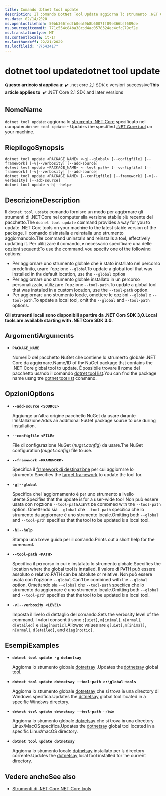 ```yaml
---
title: Comando dotnet tool update
description: Il comando DotNet Tool Update aggiorna lo strumento .NET Core specificato nel computer.
ms.date: 02/14/2020
ms.openlocfilehash: 50bb366fedfb0ea69b8b6007ff89e366b4f689de
ms.sourcegitcommit: 771c554c84ba38cbd4ac0578324ec4cfc979cf2e
ms.translationtype: MT
ms.contentlocale: it-IT
ms.lasthandoff: 02/21/2020
ms.locfileid: "77543417"
---
```

# <a name="dotnet-tool-update"></a><span data-ttu-id="840a9-103">dotnet tool update</span><span class="sxs-lookup"><span data-stu-id="840a9-103">dotnet tool update</span></span>

<span data-ttu-id="840a9-104">**Questo articolo si applica a:** ✔️ .net core 2,1 SDK e versioni successive</span><span class="sxs-lookup"><span data-stu-id="840a9-104">**This article applies to:** ✔️ .NET Core 2.1 SDK and later versions</span></span>

## <a name="name"></a><span data-ttu-id="840a9-105">Nome</span><span class="sxs-lookup"><span data-stu-id="840a9-105">Name</span></span>

<span data-ttu-id="840a9-106">`dotnet tool update`: aggiorna lo [strumento .NET Core](global-tools.md) specificato nel computer.</span><span class="sxs-lookup"><span data-stu-id="840a9-106">`dotnet tool update` - Updates the specified [.NET Core tool](global-tools.md) on your machine.</span></span>

## <a name="synopsis"></a><span data-ttu-id="840a9-107">Riepilogo</span><span class="sxs-lookup"><span data-stu-id="840a9-107">Synopsis</span></span>

```dotnetcli
dotnet tool update <PACKAGE_NAME> <-g|--global> [--configfile] [--framework] [-v|--verbosity] [--add-source]
dotnet tool update <PACKAGE_NAME> <--tool-path> [--configfile] [--framework] [-v|--verbosity] [--add-source]
dotnet tool update <PACKAGE_NAME> [--configfile] [--framework] [-v|--verbosity] [--add-source]
dotnet tool update <-h|--help>
```

## <a name="description"></a><span data-ttu-id="840a9-108">Descrizione</span><span class="sxs-lookup"><span data-stu-id="840a9-108">Description</span></span>

<span data-ttu-id="840a9-109">Il `dotnet tool update` comando fornisce un modo per aggiornare gli strumenti di .NET Core nel computer alla versione stabile più recente del pacchetto.</span><span class="sxs-lookup"><span data-stu-id="840a9-109">The `dotnet tool update` command provides a way for you to update .NET Core tools on your machine to the latest stable version of the package.</span></span> <span data-ttu-id="840a9-110">Il comando disinstalla e reinstalla uno strumento aggiornandolo.</span><span class="sxs-lookup"><span data-stu-id="840a9-110">The command uninstalls and reinstalls a tool, effectively updating it.</span></span> <span data-ttu-id="840a9-111">Per utilizzare il comando, è necessario specificare una delle opzioni seguenti:</span><span class="sxs-lookup"><span data-stu-id="840a9-111">To use the command, you specify one of the following options:</span></span>

* <span data-ttu-id="840a9-112">Per aggiornare uno strumento globale che è stato installato nel percorso predefinito, usare l'opzione `--global`</span><span class="sxs-lookup"><span data-stu-id="840a9-112">To update a global tool that was installed in the default location, use the `--global` option</span></span>
* <span data-ttu-id="840a9-113">Per aggiornare uno strumento globale installato in un percorso personalizzato, utilizzare l'opzione `--tool-path`.</span><span class="sxs-lookup"><span data-stu-id="840a9-113">To update a global tool that was installed in a custom location, use the `--tool-path` option.</span></span>
* <span data-ttu-id="840a9-114">Per aggiornare uno strumento locale, omettere le opzioni `--global` e `--tool-path`.</span><span class="sxs-lookup"><span data-stu-id="840a9-114">To update a local tool, omit the `--global` and `--tool-path` options.</span></span>

<span data-ttu-id="840a9-115">**Gli strumenti locali sono disponibili a partire da .NET Core SDK 3,0.**</span><span class="sxs-lookup"><span data-stu-id="840a9-115">**Local tools are available starting with .NET Core SDK 3.0.**</span></span>

## <a name="arguments"></a><span data-ttu-id="840a9-116">Argomenti</span><span class="sxs-lookup"><span data-stu-id="840a9-116">Arguments</span></span>

- **`PACKAGE_NAME`**

  <span data-ttu-id="840a9-117">Nome/ID del pacchetto NuGet che contiene lo strumento globale .NET Core da aggiornare.</span><span class="sxs-lookup"><span data-stu-id="840a9-117">Name/ID of the NuGet package that contains the .NET Core global tool to update.</span></span> <span data-ttu-id="840a9-118">È possibile trovare il nome del pacchetto usando il comando [dotnet tool list](dotnet-tool-list.md).</span><span class="sxs-lookup"><span data-stu-id="840a9-118">You can find the package name using the [dotnet tool list](dotnet-tool-list.md) command.</span></span>

## <a name="options"></a><span data-ttu-id="840a9-119">Opzioni</span><span class="sxs-lookup"><span data-stu-id="840a9-119">Options</span></span>

- **`--add-source <SOURCE>`**

  <span data-ttu-id="840a9-120">Aggiunge un'altra origine pacchetto NuGet da usare durante l'installazione.</span><span class="sxs-lookup"><span data-stu-id="840a9-120">Adds an additional NuGet package source to use during installation.</span></span>

- **`--configfile <FILE>`**

  <span data-ttu-id="840a9-121">File di configurazione NuGet (*nuget.config*) da usare.</span><span class="sxs-lookup"><span data-stu-id="840a9-121">The NuGet configuration (*nuget.config*) file to use.</span></span>

- **`--framework <FRAMEWORK>`**

  <span data-ttu-id="840a9-122">Specifica il [framework di destinazione](../../standard/frameworks.md) per cui aggiornare lo strumento.</span><span class="sxs-lookup"><span data-stu-id="840a9-122">Specifies the [target framework](../../standard/frameworks.md) to update the tool for.</span></span>

- **`-g|--global`**

  <span data-ttu-id="840a9-123">Specifica che l'aggiornamento è per uno strumento a livello utente.</span><span class="sxs-lookup"><span data-stu-id="840a9-123">Specifies that the update is for a user-wide tool.</span></span> <span data-ttu-id="840a9-124">Non può essere usata con l'opzione `--tool-path`.</span><span class="sxs-lookup"><span data-stu-id="840a9-124">Can't be combined with the `--tool-path` option.</span></span> <span data-ttu-id="840a9-125">Omettendo sia `--global` che `--tool-path` specifica che lo strumento da aggiornare è uno strumento locale.</span><span class="sxs-lookup"><span data-stu-id="840a9-125">Omitting both `--global` and `--tool-path` specifies that the tool to be updated is a local tool.</span></span> 

- **`-h|--help`**

  <span data-ttu-id="840a9-126">Stampa una breve guida per il comando.</span><span class="sxs-lookup"><span data-stu-id="840a9-126">Prints out a short help for the command.</span></span>

- **`--tool-path <PATH>`**

  <span data-ttu-id="840a9-127">Specifica il percorso in cui è installato lo strumento globale.</span><span class="sxs-lookup"><span data-stu-id="840a9-127">Specifies the location where the global tool is installed.</span></span> <span data-ttu-id="840a9-128">Il valore di PATH può essere assoluto o relativo.</span><span class="sxs-lookup"><span data-stu-id="840a9-128">PATH can be absolute or relative.</span></span> <span data-ttu-id="840a9-129">Non può essere usata con l'opzione `--global`.</span><span class="sxs-lookup"><span data-stu-id="840a9-129">Can't be combined with the `--global` option.</span></span> <span data-ttu-id="840a9-130">Omettendo sia `--global` che `--tool-path` specifica che lo strumento da aggiornare è uno strumento locale.</span><span class="sxs-lookup"><span data-stu-id="840a9-130">Omitting both `--global` and `--tool-path` specifies that the tool to be updated is a local tool.</span></span> 

- **`-v|--verbosity <LEVEL>`**

  <span data-ttu-id="840a9-131">Imposta il livello di dettaglio del comando.</span><span class="sxs-lookup"><span data-stu-id="840a9-131">Sets the verbosity level of the command.</span></span> <span data-ttu-id="840a9-132">I valori consentiti sono `q[uiet]`, `m[inimal]`, `n[ormal]`, `d[etailed]` e `diag[nostic]`.</span><span class="sxs-lookup"><span data-stu-id="840a9-132">Allowed values are `q[uiet]`, `m[inimal]`, `n[ormal]`, `d[etailed]`, and `diag[nostic]`.</span></span>

## <a name="examples"></a><span data-ttu-id="840a9-133">Esempi</span><span class="sxs-lookup"><span data-stu-id="840a9-133">Examples</span></span>

- **`dotnet tool update -g dotnetsay`**

  <span data-ttu-id="840a9-134">Aggiorna lo strumento globale [dotnetsay](https://www.nuget.org/packages/dotnetsay/) .</span><span class="sxs-lookup"><span data-stu-id="840a9-134">Updates the [dotnetsay](https://www.nuget.org/packages/dotnetsay/) global tool.</span></span>

- **`dotnet tool update dotnetsay --tool-path c:\global-tools`**

  <span data-ttu-id="840a9-135">Aggiorna lo strumento globale [dotnetsay](https://www.nuget.org/packages/dotnetsay/) che si trova in una directory di Windows specifica.</span><span class="sxs-lookup"><span data-stu-id="840a9-135">Updates the [dotnetsay](https://www.nuget.org/packages/dotnetsay/) global tool located in a specific Windows directory.</span></span>

- **`dotnet tool update dotnetsay --tool-path ~/bin`**

  <span data-ttu-id="840a9-136">Aggiorna lo strumento globale [dotnetsay](https://www.nuget.org/packages/dotnetsay/) che si trova in una directory Linux/MacOS specifica.</span><span class="sxs-lookup"><span data-stu-id="840a9-136">Updates the [dotnetsay](https://www.nuget.org/packages/dotnetsay/) global tool located in a specific Linux/macOS directory.</span></span>

- **`dotnet tool update dotnetsay`**

  <span data-ttu-id="840a9-137">Aggiorna lo strumento locale [dotnetsay](https://www.nuget.org/packages/dotnetsay/) installato per la directory corrente.</span><span class="sxs-lookup"><span data-stu-id="840a9-137">Updates the [dotnetsay](https://www.nuget.org/packages/dotnetsay/) local tool installed for the current directory.</span></span>

## <a name="see-also"></a><span data-ttu-id="840a9-138">Vedere anche</span><span class="sxs-lookup"><span data-stu-id="840a9-138">See also</span></span>

- [<span data-ttu-id="840a9-139">Strumenti di .NET Core</span><span class="sxs-lookup"><span data-stu-id="840a9-139">.NET Core tools</span></span>](global-tools.md)
